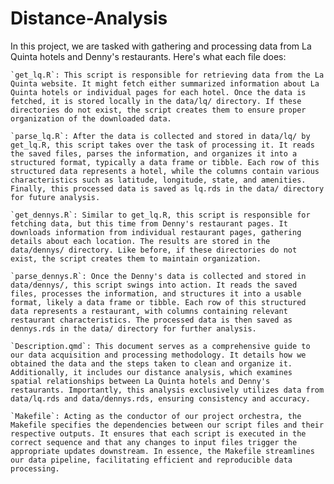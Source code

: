 # Distance-Analysis

In this project, we are tasked with gathering and processing data from La Quinta hotels and Denny's restaurants. Here's what each file does:

    `get_lq.R`: This script is responsible for retrieving data from the La Quinta website. It might fetch either summarized information about La Quinta hotels or individual pages for each hotel. Once the data is fetched, it is stored locally in the data/lq/ directory. If these directories do not exist, the script creates them to ensure proper organization of the downloaded data.

    `parse_lq.R`: After the data is collected and stored in data/lq/ by get_lq.R, this script takes over the task of processing it. It reads the saved files, parses the information, and organizes it into a structured format, typically a data frame or tibble. Each row of this structured data represents a hotel, while the columns contain various characteristics such as latitude, longitude, state, and amenities. Finally, this processed data is saved as lq.rds in the data/ directory for future analysis.

    `get_dennys.R`: Similar to get_lq.R, this script is responsible for fetching data, but this time from Denny's restaurant pages. It downloads information from individual restaurant pages, gathering details about each location. The results are stored in the data/dennys/ directory. Like before, if these directories do not exist, the script creates them to maintain organization.

    `parse_dennys.R`: Once the Denny's data is collected and stored in data/dennys/, this script swings into action. It reads the saved files, processes the information, and structures it into a usable format, likely a data frame or tibble. Each row of this structured data represents a restaurant, with columns containing relevant restaurant characteristics. The processed data is then saved as dennys.rds in the data/ directory for further analysis.

    `Description.qmd`: This document serves as a comprehensive guide to our data acquisition and processing methodology. It details how we obtained the data and the steps taken to clean and organize it. Additionally, it includes our distance analysis, which examines spatial relationships between La Quinta hotels and Denny's restaurants. Importantly, this analysis exclusively utilizes data from data/lq.rds and data/dennys.rds, ensuring consistency and accuracy.

    `Makefile`: Acting as the conductor of our project orchestra, the Makefile specifies the dependencies between our script files and their respective outputs. It ensures that each script is executed in the correct sequence and that any changes to input files trigger the appropriate updates downstream. In essence, the Makefile streamlines our data pipeline, facilitating efficient and reproducible data processing.
